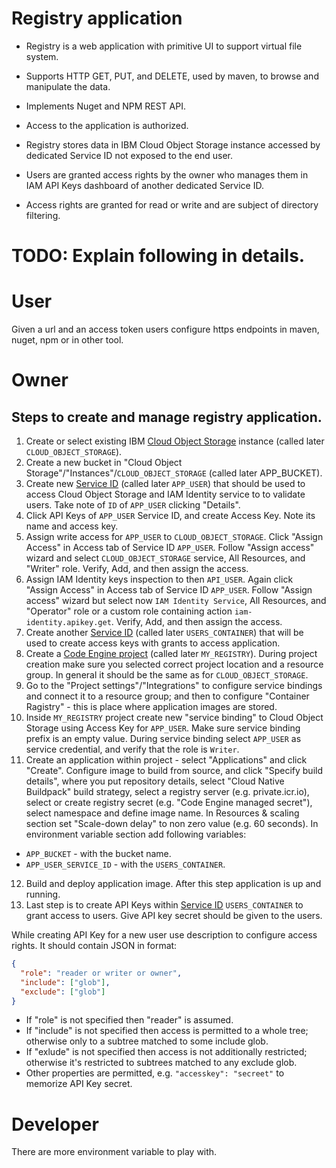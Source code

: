 # Registry application

- Registry is a web application with primitive UI to support virtual file system.  
- Supports HTTP GET, PUT, and DELETE, used by maven, to browse and manipulate the data.  
- Implements Nuget and NPM REST API.  
- Access to the application is authorized.

- Registry stores data in IBM Cloud Object Storage instance accessed by dedicated Service ID not exposed to the end user.  
- Users are granted access rights by the owner who manages them in IAM API Keys dashboard of another dedicated Service ID.    
- Access rights are granted for read or write and are subject of directory filtering.

# TODO: Explain following in details.

# User

Given a url and an access token users configure https endpoints in maven, nuget, npm or in other tool.

# Owner

## Steps to create and manage registry application.

1. Create or select existing IBM [Cloud Object Storage](https://cloud.ibm.com/objectstorage) instance (called later `CLOUD_OBJECT_STORAGE`).
2. Create a new bucket in "Cloud Object Storage"/"Instances"/`CLOUD_OBJECT_STORAGE` (called later APP_BUCKET).
3. Create new [Service ID](https://cloud.ibm.com/iam/serviceids) (called later `APP_USER`) that should be used to access Cloud Object Storage and IAM Identity service to to validate users.
Take note of `ID` of `APP_USER` clicking "Details".
4. Click API Keys of `APP_USER` Service ID, and create Access Key. Note its name and access key.
5. Assign write access for `APP_USER` to `CLOUD_OBJECT_STORAGE`. Click "Assign Access" in Access tab of Service ID `APP_USER`. Follow "Assign access" wizard and select `CLOUD_OBJECT_STORAGE` service, All Resources, and "Writer" role. Verify, Add, and then assign the access.
6. Assign IAM Identity keys inspection to then `API_USER`. Again click "Assign Access" in Access tab of Service ID `APP_USER`. Follow "Assign access" wizard but select now `IAM Identity Service`,
All Resources, and "Operator" role or a custom role containing action `iam-identity.apikey.get`.
Verify, Add, and then assign the access.
7. Create another [Service ID](https://cloud.ibm.com/iam/serviceids) (called later `USERS_CONTAINER`) that will be used to create access keys with grants to access application.
8. Create a [Code Engine project](https://cloud.ibm.com/codeengine/projects) (called later `MY_REGISTRY`). During project creation make sure you selected correct project location and a resource group. In general it should be the same as for `CLOUD_OBJECT_STORAGE`.
9. Go to the "Project settings"/"Integrations" to configure service bindings and connect it to a resource group; and then to configure "Container Ragistry" - this is place where application images are stored.
10. Inside `MY_REGISTRY` project create new "service binding" to Cloud Object Storage using Access Key for `APP_USER`. Make sure service binding prefix is an empty value.
During service binding select `APP_USER` as service credential, and verify that the role is `Writer`.
11. Create an application within project - select "Applications" and click "Create". 
Configure image to build from source, and click "Specify build details", where you put repository details, select "Cloud Native Buildpack" build strategy, select a registry server (e.g. private.icr.io), select or create registry secret (e.g. "Code Engine managed secret"), select namespace and define image name. In Resources & scaling section set "Scale-down delay" to non zero value (e.g. 60 seconds). In environment variable section add following variables:
  - `APP_BUCKET` - with the bucket name.
  - `APP_USER_SERVICE_ID` - with the `USERS_CONTAINER`.
12. Build and deploy application image.
  After this step application is up and running.
14. Last step is to create API Keys within [Service ID](https://cloud.ibm.com/iam/serviceids) `USERS_CONTAINER` to grant access to users. 
Give API key secret should be given to the users.

While creating API Key for a new user use description to configure access rights.
It should contain JSON in format:

```JSON
{
  "role": "reader or writer or owner", 
  "include": ["glob"],
  "exclude": ["glob"]
}
```

- If "role" is not specified then "reader" is assumed.
- If "include" is not specified then access is permitted to a whole tree; otherwise only to a subtree matched to some include glob.
- If "exlude" is not specified then access is not additionally restricted; otherwise it's restricted to subtrees matched to any exclude glob.
- Other properties are permitted, e.g. `"accesskey": "secreet"` to memorize API Key secret.

# Developer

There are more environment variable to play with.
